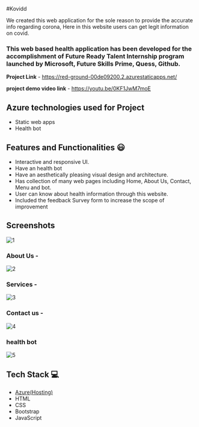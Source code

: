 #Kovidd 

We created this web application for the sole reason to provide the accurate info regarding corona, Here in this website users can get legit information on covid.



### This web based health application has been developed for the accomplishment of Future Ready Talent Internship program launched by Microsoft, Future Skills Prime, Quess, Github.


**Project Link** - https://red-ground-00de09200.2.azurestaticapps.net/

**project demo video link** -  https://youtu.be/0KF1JwM7moE

## Azure technologies used for Project

- Static web apps
- Health bot

## Features and Functionalities 😃

- Interactive and responsive UI.
- Have an health bot 
- Have an aesthetically pleasing visual design and architecture.
- Has collection of many web pages including Home, About Us, Contact, Menu and bot.
- User can know about health information through this website.
- Included the feedback Survey form to increase the scope of improvement 

## Screenshots


![1](https://user-images.githubusercontent.com/115448972/201472017-08502a01-1d9e-44f6-9571-a752915c630f.jpg)


   

### About Us -
![2](https://user-images.githubusercontent.com/115448972/201472022-337f52da-ca7c-46c3-98bf-5c53b46af585.jpg)



### Services -

![3](https://user-images.githubusercontent.com/115448972/201472026-dd4ea21a-bc49-4ce9-9c04-ed506d7fcb5e.jpg)


### Contact us -
![4](https://user-images.githubusercontent.com/115448972/201472029-b7eddbe5-3763-44ef-b119-2d820e0bd71a.jpg)



### health bot


![5](https://user-images.githubusercontent.com/115448972/201472038-4853d3aa-28a3-4b4a-8030-f441cf280d39.jpg)


## Tech Stack 💻

- [Azure(Hosting)](https://azure.microsoft.com/en-in/features/azure-portal/)
- HTML
- CSS
- Bootstrap
- JavaScript
